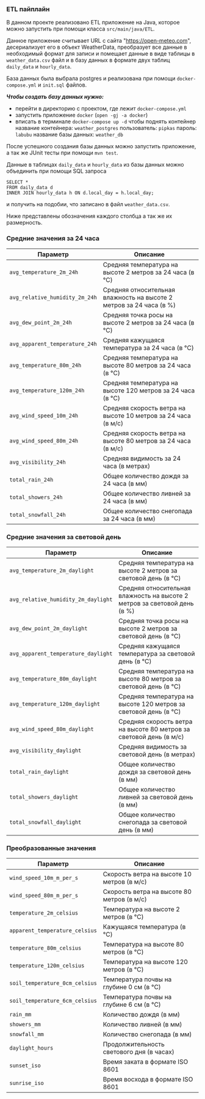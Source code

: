 ### ETL пайплайн

В данном проекте реализовано ETL приложение на Java, которое можно запустить при помощи класса `src/main/java/ETL`.

Данное приложение считывает URL с сайта "https://open-meteo.com", десериализует его в объект WeatherData, преобразует все данные в необходимый формат для записи и помещает данные в виде таблицы в `weather_data.csv` файл и в базу данных в формате двух таблиц `daily_data` и `hourly_data`.

База данных была выбрала postgres и реализована при помощи `docker-compose.yml` и `init.sql` файлов.

***Чтобы создать базу данных нужно:***
- перейти в директорию с проектом, где лежит `docker-compose.yml`
- запустить приложение `docker` (`open -gj -a docker`)
- вписать в терминале `docker-compose up -d` чтобы поднять контейнер
название контейнера: `weather_postgres`
пользователь: `pipkas`
пароль: `labubu`
название базы данных: `weather_db`

После успешного создания базы данных можно запустить приложение, 
а так же JUnit тесты при помощи `mvn test`.

Данные в таблицах `daily_data` и `hourly_data` из базы данных можно объединить при помощи SQL запроса 
```
SELECT *
FROM daily_data d
INNER JOIN hourly_data h ON d.local_day = h.local_day;
```
и получить на подобии, что записано в файл `weather_data.csv`.


Ниже представлены обозначения каждого столбца а так же их размерность.

### Средние значения за 24 часа
| Параметр | Описание |
|----------|----------|
| `avg_temperature_2m_24h` | Средняя температура на высоте 2 метров за 24 часа (в °C) |
| `avg_relative_humidity_2m_24h` | Средняя относительная влажность на высоте 2 метров за 24 часа (в %) |
| `avg_dew_point_2m_24h` | Средняя точка росы на высоте 2 метров за 24 часа (в °C) |
| `avg_apparent_temperature_24h` | Средняя кажущаяся температура за 24 часа (в °C) |
| `avg_temperature_80m_24h` | Средняя температура на высоте 80 метров за 24 часа (в °C) |
| `avg_temperature_120m_24h` | Средняя температура на высоте 120 метров за 24 часа (в °C) |
| `avg_wind_speed_10m_24h` | Средняя скорость ветра на высоте 10 метров за 24 часа (в м/с) |
| `avg_wind_speed_80m_24h` | Средняя скорость ветра на высоте 80 метров за 24 часа (в м/с) |
| `avg_visibility_24h` | Средняя видимость за 24 часа (в метрах) |
| `total_rain_24h` | Общее количество дождя за 24 часа (в мм) |
| `total_showers_24h` | Общее количество ливней за 24 часа (в мм) |
| `total_snowfall_24h` | Общее количество снегопада за 24 часа (в мм) |

### Средние значения за световой день
| Параметр | Описание |
|----------|----------|
| `avg_temperature_2m_daylight` | Средняя температура на высоте 2 метров за световой день (в °C) |
| `avg_relative_humidity_2m_daylight` | Средняя относительная влажность на высоте 2 метров за световой день (в %) |
| `avg_dew_point_2m_daylight` | Средняя точка росы на высоте 2 метров за световой день (в °C) |
| `avg_apparent_temperature_daylight` | Средняя кажущаяся температура за световой день (в °C) |
| `avg_temperature_80m_daylight` | Средняя температура на высоте 80 метров за световой день (в °C) |
| `avg_temperature_120m_daylight` | Средняя температура на высоте 120 метров за световой день (в °C) |
| `avg_wind_speed_80m_daylight` | Средняя скорость ветра на высоте 80 метров за световой день (в м/с) |
| `avg_visibility_daylight` | Средняя видимость за световой день (в метрах) |
| `total_rain_daylight` | Общее количество дождя за световой день (в мм) |
| `total_showers_daylight` | Общее количество ливней за световой день (в мм) |
| `total_snowfall_daylight` | Общее количество снегопада за световой день (в мм) |

### Преобразованные значения
| Параметр | Описание |
|----------|----------|
| `wind_speed_10m_m_per_s` | Скорость ветра на высоте 10 метров (в м/с) |
| `wind_speed_80m_m_per_s` | Скорость ветра на высоте 80 метров (в м/с) |
| `temperature_2m_celsius` | Температура на высоте 2 метров (в °C) |
| `apparent_temperature_celsius` | Кажущаяся температура (в °C) |
| `temperature_80m_celsius` | Температура на высоте 80 метров (в °C) |
| `temperature_120m_celsius` | Температура на высоте 120 метров (в °C) |
| `soil_temperature_0cm_celsius` | Температура почвы на глубине 0 см (в °C) |
| `soil_temperature_6cm_celsius` | Температура почвы на глубине 6 см (в °C) |
| `rain_mm` | Количество дождя (в мм) |
| `showers_mm` | Количество ливней (в мм) |
| `snowfall_mm` | Количество снегопада (в мм) |
| `daylight_hours` | Продолжительность светового дня (в часах) |
| `sunset_iso` | Время заката в формате ISO 8601 |
| `sunrise_iso` | Время восхода в формате ISO 8601 |